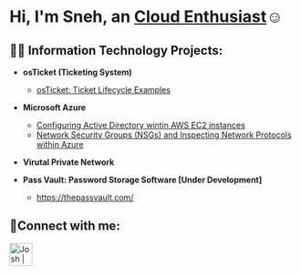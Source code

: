 <h1>Hi, I'm Sneh, an <a href="https://www.linkedin.com/in/snehpatel04/">Cloud Enthusiast</a>☺</h1>

<h2>👨‍💻 Information Technology Projects:</h2>

- <b>osTicket (Ticketing System)</b>
  - [osTicket: Ticket Lifecycle Examples](https://github.com/SnehPatel734/TicketLifecycle)
- <b>Microsoft Azure</b>
  - [Configuring Active Directory wintin AWS EC2 instances](https://github.com/SnehPatel734/ActiveDirectory)
  - [Network Security Groups (NSGs) and Inspecting Network Protocols within Azure](https://github.com/SnehPatel734/AzureNetworkProtocols)
- <b>Virutal Private Network</b>

- <b>Pass Vault: Password Storage Software [Under Development]</b>
  - https://thepassvault.com/ 

<h2>🤳Connect with me:</h2>

[<img align="left" alt="Josh | LinkedIn" width="40px" src="https://user-images.githubusercontent.com/66852907/216614096-93fb838d-c66a-46cb-a7f9-0f0a87ed1b7d.png" />][linkedin]



[linkedin]: https://www.linkedin.com/in/snehpatel04
